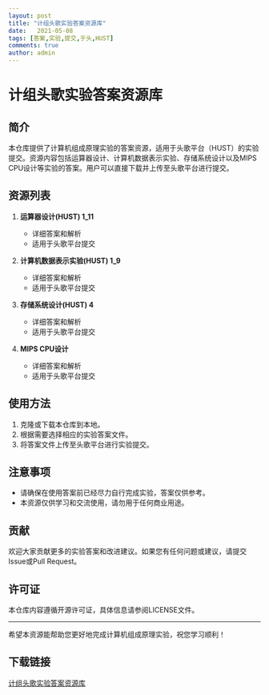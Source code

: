 ```yaml
---
layout: post
title: "计组头歌实验答案资源库"
date:   2021-05-08
tags: [答案,实验,提交,于头,HUST]
comments: true
author: admin
---
```

# 计组头歌实验答案资源库

## 简介

本仓库提供了计算机组成原理实验的答案资源，适用于头歌平台（HUST）的实验提交。资源内容包括运算器设计、计算机数据表示实验、存储系统设计以及MIPS CPU设计等实验的答案。用户可以直接下载并上传至头歌平台进行提交。

## 资源列表

1. **运算器设计(HUST) 1_11**
   - 详细答案和解析
   - 适用于头歌平台提交

2. **计算机数据表示实验(HUST) 1_9**
   - 详细答案和解析
   - 适用于头歌平台提交

3. **存储系统设计(HUST) 4**
   - 详细答案和解析
   - 适用于头歌平台提交

4. **MIPS CPU设计**
   - 详细答案和解析
   - 适用于头歌平台提交

## 使用方法

1. 克隆或下载本仓库到本地。
2. 根据需要选择相应的实验答案文件。
3. 将答案文件上传至头歌平台进行实验提交。

## 注意事项

- 请确保在使用答案前已经尽力自行完成实验，答案仅供参考。
- 本资源仅供学习和交流使用，请勿用于任何商业用途。

## 贡献

欢迎大家贡献更多的实验答案和改进建议。如果您有任何问题或建议，请提交Issue或Pull Request。

## 许可证

本仓库内容遵循开源许可证，具体信息请参阅LICENSE文件。

---

希望本资源能帮助您更好地完成计算机组成原理实验，祝您学习顺利！

## 下载链接

[计组头歌实验答案资源库](https://pan.quark.cn/s/4d3bf92abc7e)